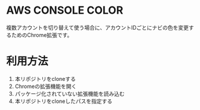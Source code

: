 # AWS CONSOLE COLOR
複数アカウントを切り替えて使う場合に、アカウントIDごとにナビの色を変更するためのChrome拡張です。

# 利用方法
1. 本リポジトリをcloneする
2. Chromeの拡張機能を開く
3. パッケージ化されていない拡張機能を読み込む
4. 本リポジトリをcloneしたパスを指定する